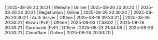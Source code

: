 | 2025-08-26 20:30:21 | Website | Online | 2025-08-26 20:30:20 |
| 2025-08-26 20:30:21 | Registration | Online | 2025-08-26 20:30:20 |
| 2025-08-26 20:30:21 | Auth Server | Offline | 2025-08-18 09:33:31 |
| 2025-08-26 20:30:21 | Kezan (PvE) | Offline | 2025-08-03 17:58:02 |
| 2025-08-26 20:30:21 | Gurubashi (PvP) | Offline | 2025-08-23 21:44:06 |
| 2025-08-26 20:30:21 | Cloudflare | Online | 2025-08-26 20:30:20 |
